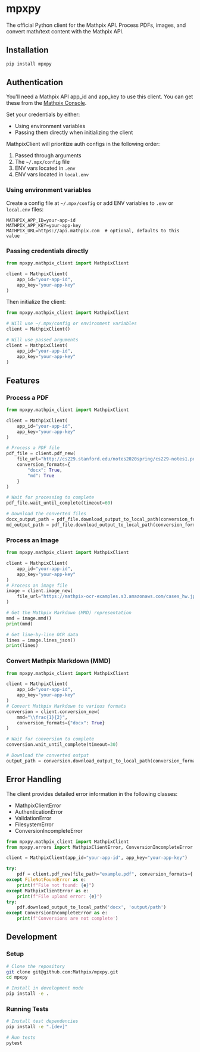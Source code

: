 # mpxpy

The official Python client for the Mathpix API. Process PDFs, images, and convert math/text content with the Mathpix API.

## Installation

```bash
pip install mpxpy
```

## Authentication

You'll need a Mathpix API app_id and app_key to use this client. You can get these from the [Mathpix Console](https://console.mathpix.com/).

Set your credentials by either:
- Using environment variables
- Passing them directly when initializing the client

MathpixClient will prioritize auth configs in the following order:
1. Passed through arguments
2. The `~/.mpx/config` file
3. ENV vars located in `.env`
4. ENV vars located in `local.env`

### Using environment variables

Create a config file at `~/.mpx/config` or add ENV variables to `.env` or `local.env` files:

```
MATHPIX_APP_ID=your-app-id
MATHPIX_APP_KEY=your-app-key
MATHPIX_URL=https://api.mathpix.com  # optional, defaults to this value
```

### Passing credentials directly

```python
from mpxpy.mathpix_client import MathpixClient

client = MathpixClient(
    app_id="your-app-id",
    app_key="your-app-key"
)
```

Then initialize the client:

```python
from mpxpy.mathpix_client import MathpixClient

# Will use ~/.mpx/config or environment variables
client = MathpixClient()

# Will use passed arguments
client = MathpixClient(
    app_id="your-app-id",
    app_key="your-app-key"
)
```

## Features

### Process a PDF

```python
from mpxpy.mathpix_client import MathpixClient

client = MathpixClient(
    app_id="your-app-id",
    app_key="your-app-key"
)

# Process a PDF file
pdf_file = client.pdf_new(
    file_url="http://cs229.stanford.edu/notes2020spring/cs229-notes1.pdf",
    conversion_formats={
        "docx": True,
        "md": True
    }
)

# Wait for processing to complete
pdf_file.wait_until_complete(timeout=60)

# Download the converted files
docx_output_path = pdf_file.download_output_to_local_path(conversion_format="docx", output_folder="./output", output_name='cd229-notes1.docx')
md_output_path = pdf_file.download_output_to_local_path(conversion_format="md", output_folder="./output", output_name='cd229-notes1.docx')
```

### Process an Image

```python
from mpxpy.mathpix_client import MathpixClient

client = MathpixClient(
    app_id="your-app-id",
    app_key="your-app-key"
)
# Process an image file
image = client.image_new(
    file_url="https://mathpix-ocr-examples.s3.amazonaws.com/cases_hw.jpg"
)

# Get the Mathpix Markdown (MMD) representation
mmd = image.mmd()
print(mmd)

# Get line-by-line OCR data
lines = image.lines_json()
print(lines)
```

### Convert Mathpix Markdown (MMD)

```python
from mpxpy.mathpix_client import MathpixClient

client = MathpixClient(
    app_id="your-app-id",
    app_key="your-app-key"
)
# Convert Mathpix Markdown to various formats
conversion = client.conversion_new(
    mmd="\\frac{1}{2}",
    conversion_formats={"docx": True}
)

# Wait for conversion to complete
conversion.wait_until_complete(timeout=30)

# Download the converted output
output_path = conversion.download_output_to_local_path(conversion_format="docx", output_folder="./output", output_name='math-conversion.docx')
```

## Error Handling

The client provides detailed error information in the following classes:
- MathpixClientError
- AuthenticationError
- ValidationError
- FilesystemError
- ConversionIncompleteError

```python
from mpxpy.mathpix_client import MathpixClient
from mpxpy.errors import MathpixClientError, ConversionIncompleteError

client = MathpixClient(app_id="your-app-id", app_key="your-app-key")

try:
    pdf = client.pdf_new(file_path="example.pdf", conversion_formats={'docx': True})
except FileNotFoundError as e:
    print(f"File not found: {e}")
except MathpixClientError as e:
    print(f"File upload error: {e}")
try:
    pdf.download_output_to_local_path('docx', 'output/path')
except ConversionIncompleteError as e:
    print(f'Conversions are not complete')
```

## Development

### Setup

```bash
# Clone the repository
git clone git@github.com:Mathpix/mpxpy.git
cd mpxpy

# Install in development mode
pip install -e .
```

### Running Tests

```bash
# Install test dependencies
pip install -e ".[dev]"

# Run tests
pytest
```
